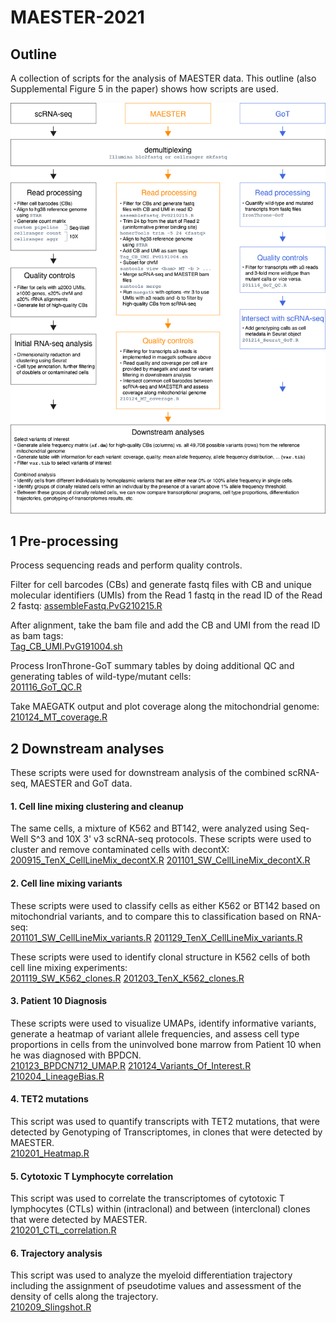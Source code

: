 # MAESTER-2021

## Outline
A collection of scripts for the analysis of MAESTER data. This outline (also Supplemental Figure 5 in the paper) shows how scripts are used.

![outline](Figure_S5_pipelines.png)



## 1 Pre-processing
Process sequencing reads and perform quality controls.

Filter for cell barcodes (CBs) and generate fastq files with CB and unique molecular identifiers (UMIs) from the Read 1 fastq in the read ID of the Read 2 fastq:
[assembleFastq.PvG210215.R](1_Pre-processing/assembleFastq.PvG210215.R)

After alignment, take the bam file and add the CB and UMI from the read ID as bam tags:\
[Tag_CB_UMI.PvG191004.sh](1_Pre-processing/Tag_CB_UMI.PvG191004.sh)

Process IronThrone-GoT summary tables by doing additional QC and generating tables of wild-type/mutant cells:\
[201116_GoT_QC.R](1_Pre-processing/201116_GoT_QC.R)

Take MAEGATK output and plot coverage along the mitochondrial genome:\
[210124_MT_coverage.R](1_Pre-processing/210124_MT_coverage.R)



## 2 Downstream analyses
These scripts were used for downstream analysis of the combined scRNA-seq, MAESTER and GoT data.

#### 1. Cell line mixing clustering and cleanup
The same cells, a mixture of K562 and BT142, were analyzed using Seq-Well S^3 and 10X 3' v3 scRNA-seq protocols. These scripts were used to cluster and remove contaminated cells with decontX:\
[200915_TenX_CellLineMix_decontX.R](2_Downstream_analyses/200915_TenX_CellLineMix_decontX.R)
[201101_SW_CellLineMix_decontX.R](2_Downstream_analyses/201101_SW_CellLineMix_decontX.R)

#### 2. Cell line mixing variants
These scripts were used to classify cells as either K562 or BT142 based on mitochondrial variants, and to compare this to classification based on RNA-seq:\
[201101_SW_CellLineMix_variants.R](2_Downstream_analyses/201101_SW_CellLineMix_variants.R)
[201129_TenX_CellLineMix_variants.R](2_Downstream_analyses/201129_TenX_CellLineMix_variants.R)

These scripts were used to identify clonal structure in K562 cells of both cell line mixing experiments:\
[201119_SW_K562_clones.R](2_Downstream_analyses/201119_SW_K562_clones.R)
[201203_TenX_K562_clones.R](2_Downstream_analyses/201203_TenX_K562_clones.R)

#### 3. Patient 10 Diagnosis
These scripts were used to visualize UMAPs, identify informative variants, generate a heatmap of variant allele frequencies, and assess cell type proportions in cells from the uninvolved bone marrow from Patient 10 when he was diagnosed with BPDCN.\
[210123_BPDCN712_UMAP.R](2_Downstream_analyses/210123_BPDCN712_UMAP.R)
[210124_Variants_Of_Interest.R](2_Downstream_analyses/210124_Variants_Of_Interest.R)
[210204_LineageBias.R](2_Downstream_analyses/210204_LineageBias.R)

#### 4. TET2 mutations
This script was used to quantify transcripts with TET2 mutations, that were detected by Genotyping of Transcriptomes, in clones that were detected by MAESTER.\
[210201_Heatmap.R](2_Downstream_analyses/210201_Heatmap.R)

#### 5. Cytotoxic T Lymphocyte correlation
This script was used to correlate the transcriptomes of cytotoxic T lymphocytes (CTLs) within (intraclonal) and between (interclonal) clones that were detected by MAESTER.\
[210201_CTL_correlation.R](2_Downstream_analyses/210201_CTL_correlation.R)

#### 6. Trajectory analysis
This script was used to analyze the myeloid differentiation trajectory including the assignment of pseudotime values and assessment of the density of cells along the trajectory.\
[210209_Slingshot.R](2_Downstream_analyses/210209_Slingshot.R)





